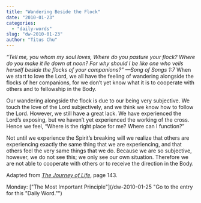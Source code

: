 ```yaml
---
title: "Wandering Beside the Flock"
date: "2010-01-23"
categories: 
  - "daily-words"
slug: "dw-2010-01-23"
author: "Titus Chu"
---
```


_“Tell me, you whom my soul loves, Where do you pasture your flock? Where do you make it lie down at noon? For why should I be like one who veils herself beside the flocks of your companions?” —Song of Songs 1:7_ When we start to love the Lord, we all have the feeling of wandering alongside the flocks of her companions, for we don’t yet know what it is to cooperate with others and to fellowship in the Body.

Our wandering alongside the flock is due to our being very subjective. We touch the love of the Lord subjectively, and we think we know how to follow the Lord. However, we still have a great lack. We have experienced the Lord’s exposing, but we haven’t yet experienced the working of the cross. Hence we feel, “Where is the right place for me? Where can I function?”

Not until we experience the Spirit’s breaking will we realize that others are experiencing exactly the same thing that we are experiencing, and that others feel the very same things that we do. Because we are so subjective, however, we do not see this; we only see our own situation. Therefore we are not able to cooperate with others or to receive the direction in the Body.

Adapted from [_The Journey of Life_](/book-journey-of-life "Go to the entry for this book."), page 143.

Monday: ["The Most Important Principle"](/dw-2010-01-25 "Go to the entry for this "Daily Word."")

